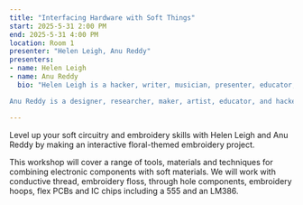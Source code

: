```yaml
---
title: "Interfacing Hardware with Soft Things"
start: 2025-5-31 2:00 PM
end: 2025-5-31 4:00 PM
location: Room 1
presenter: "Helen Leigh, Anu Reddy"
presenters:
- name: Helen Leigh
- name: Anu Reddy
  bio: "Helen Leigh is a hacker, writer, musician, presenter, educator, artist & self-professed nerd. She is the author of The Crafty Kid’s Guide to DIY Electronics and the creator of the MINI·MU glove. Now Head of Community at Crowd Supply.

Anu Reddy is a designer, researcher, maker, artist, educator, and hacker. She melds historical and cultural craft practices into tech using knotty, patterny, algorithmic things.    "

---
```


Level up your soft circuitry and embroidery skills with Helen Leigh and Anu Reddy by making an interactive floral-themed embroidery project. 

This workshop will cover a range of tools, materials and techniques for combining electronic components with soft materials. We will work with conductive thread, embroidery floss, through hole components, embroidery hoops, flex PCBs and IC chips including a 555 and an LM386.
